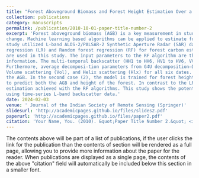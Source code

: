 ```yaml
---
title: "Forest Aboveground Biomass and Forest Height Estimation Over a Sub-tropical Forest Using Machine Learning Algorithm and Synthetic Aperture Radar Data"
collection: publications
category: manuscripts
permalink: /publication/2010-10-01-paper-title-number-2
excerpt: 'Forest aboveground biomass (AGB) is a key measurement in studying terrestrial carbon storage, carbon cycle, and climate
change. Machine learning based algorithms can be applied to estimate forest AGB using remote sensing-based data. Our
study utilized L-band ALOS-2/PALSAR-2 Synthetic Aperture Radar (SAR) data in combination with multi-parameter linear
regression (LR) and Random forest regression (RF) for forest carbon estimation. Six L-band fully polarimetric acquisitions
are used in this study. The input parameters to the RF algorithm are the backscatter, decomposition powers and species
information. The multi-temporal backscatter (HH1 to HH6, HV1 to HV6, VV1 to VV6) and the temporal average are used.
Furthermore, average decomposi-tion parameters from G4U decomposition—Double bounce (Dbl), Odd bounce (Odd),
Volume scattering (Vol), and Helix scattering (Hlx) for all six dates. In the first case (1), the model is trained to estimate only
the AGB. In the second case (2), the model is trained for forest height estimation. In the third case (3), the model is trained
to predict both the AGB and height of the forest. In contrast to the LR method, there is a significant improvement in AGB
estimation achieved with the RF algorithms. This study shows the potential of combined retrieval of AGB and forest height
using time-series L-band backscatter data.'
date: 2024-02-03
venue: ' Journal of the Indian Society of Remote Sensing (Springer)'
slidesurl: 'http://academicpages.github.io/files/slides2.pdf'
paperurl: 'http://academicpages.github.io/files/paper2.pdf'
citation: 'Your Name, You. (2010). &quot;Paper Title Number 2.&quot; <i>Journal 1</i>. 1(2).'
---
```


The contents above will be part of a list of publications, if the user clicks the link for the publication than the contents of section will be rendered as a full page, allowing you to provide more information about the paper for the reader. When publications are displayed as a single page, the contents of the above "citation" field will automatically be included below this section in a smaller font.
